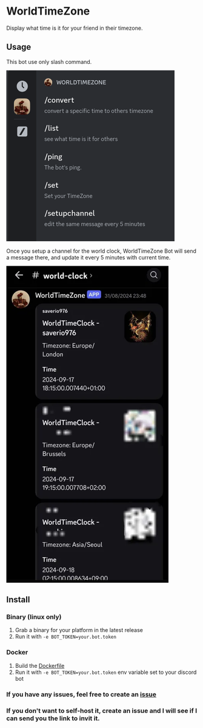 # WorldTimeZone

Display what time is it for your friend in their timezone.

## Usage

This bot use only slash command.

![slash commands](./assets/images/slash_commands.png)

Once you setup a channel for the world clock, WorldTimeZone Bot will send a
message there, and update it every 5 minutes with current time.

![world clock](./assets/images/world_clock.png)

## Install

### Binary (linux only)

1. Grab a binary for your platform in the latest release
2. Run it with `-e BOT_TOKEN=your.bot.token`


### Docker

1. Build the [Dockerfile](./Dockerfile)
2. Run it with `-e BOT_TOKEN=your.bot.token` env variable set to your discord bot

### If you have any issues, feel free to create an [issue](https://github.com/X-R-G-B/WorldTimeZone/issues)

### If you don't want to self-host it, create an issue and I will see if I can send you the link to invit it.
